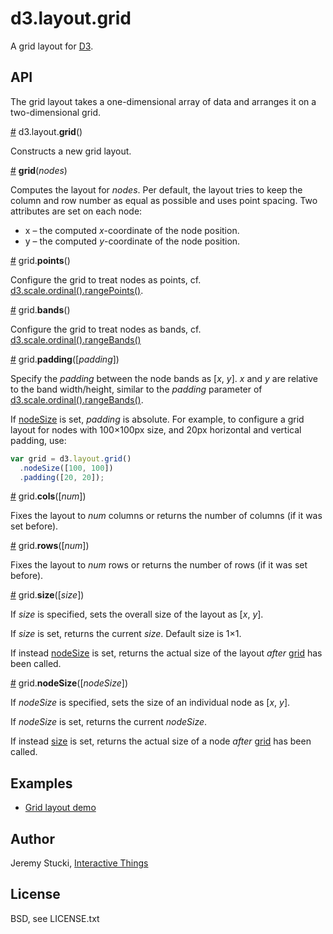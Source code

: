 # d3.layout.grid

A grid layout for [D3](http://d3js.org).

## API

The grid layout takes a one-dimensional array of data and arranges it on a two-dimensional grid.

<a name="layout-grid" href="#layout-grid">#</a> d3.layout.<b>grid</b>()

Constructs a new grid layout.

<a name="grid" href="#grid">#</a> <b>grid</b>(<i>nodes</i>)

Computes the layout for *nodes*. Per default, the layout tries to keep the column and row number as equal as possible and uses point spacing. Two attributes are set on each node:

* x – the computed *x*-coordinate of the node position.
* y – the computed *y*-coordinate of the node position.

<a name="points" href="#points">#</a> grid.<b>points</b>()

Configure the grid to treat nodes as points, cf. [d3.scale.ordinal().rangePoints()](https://github.com/mbostock/d3/wiki/Ordinal-Scales#wiki-ordinal_rangePoints).

<a name="bands" href="#bands">#</a> grid.<b>bands</b>()

Configure the grid to treat nodes as bands, cf. [d3.scale.ordinal().rangeBands()](https://github.com/mbostock/d3/wiki/Ordinal-Scales#wiki-ordinal_rangeBands)

<a name="padding" href="#padding">#</a> grid.<b>padding</b>([<i>padding</i>])

Specify the *padding* between the node bands as [*x*, *y*]. *x* and *y* are relative to the band width/height, similar to the *padding* parameter of [d3.scale.ordinal().rangeBands()](https://github.com/mbostock/d3/wiki/Ordinal-Scales#wiki-ordinal_rangeBands).

If [nodeSize](#nodeSize) is set, *padding* is absolute. For example, to configure a grid layout for nodes with 100×100px size, and 20px horizontal and vertical padding, use:

```javascript
var grid = d3.layout.grid()
  .nodeSize([100, 100])
  .padding([20, 20]);
```

<a name="cols" href="#cols">#</a> grid.<b>cols</b>([<i>num</i>])

Fixes the layout to *num* columns or returns the number of columns (if it was set before).

<a name="rows" href="#rows">#</a> grid.<b>rows</b>([<i>num</i>])

Fixes the layout to *num* rows or returns the number of rows (if it was set before).

<a name="size" href="#size">#</a> grid.<b>size</b>([<i>size</i>])

If *size* is specified, sets the overall size of the layout as [*x*, *y*]. 

If *size* is set, returns the current *size*. Default size is 1×1.

If instead [nodeSize](#nodeSize) is set, returns the actual size of the layout *after* [grid](#grid) has been called.

<a name="nodeSize" href="#nodeSize">#</a> grid.<b>nodeSize</b>([<i>nodeSize</i>])

If *nodeSize* is specified, sets the size of an individual node as [*x*, *y*].

If *nodeSize* is set, returns the current *nodeSize*.

If instead [size](#size) is set, returns the actual size of a node *after* [grid](#grid) has been called.


## Examples

* [Grid layout demo](http://bl.ocks.org/herrstucki/5684816)

## Author

Jeremy Stucki, [Interactive Things](http://interactivethings.com)

## License

BSD, see LICENSE.txt
